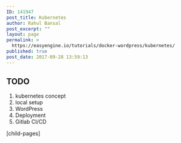 ```yaml
---
ID: 141947
post_title: Kubernetes
author: Rahul Bansal
post_excerpt: ""
layout: page
permalink: >
  https://easyengine.io/tutorials/docker-wordpress/kubernetes/
published: true
post_date: 2017-09-28 13:59:13
---
```

<h2>TODO</h2>
<ol>
 	<li>kubernetes concept</li>
 	<li>local setup</li>
 	<li>WordPress</li>
 	<li>Deployment</li>
 	<li>Gitlab CI/CD</li>
</ol>
[child-pages]